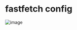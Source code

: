 # fastfetch config


![image](https://github.com/user-attachments/assets/108396e8-c01d-4f01-be1c-f32467e1377b)
